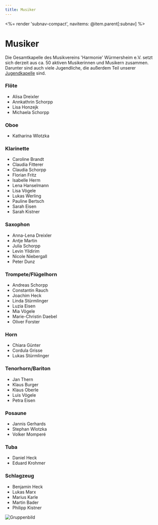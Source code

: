 ```yaml
---
title: Musiker
---
```


<%= render 'subnav-compact', navitems: @item.parent[:subnav] %>

# Musiker

Die Gesamtkapelle des Musikvereins 'Harmonie' Würmersheim e.V. setzt sich derzeit aus ca. 50 aktiven Musikerinnen und Musikern zusammen. Darunter sind auch viele Jugendliche, die außerdem Teil unserer [Jugendkapelle](/jugend/jugendkapelle/) sind.

<div class="pure-g">
<div class="pure-u-1-3" markdown="1">

### Flöte

 - Alisa Dreixler
 - Annkathrin Schorpp
 - Lisa Honzejk
 - Michaela Schorpp

### Oboe

 - Katharina Wlotzka

### Klarinette

 - Caroline Brandt
 - Claudia Fitterer
 - Claudia Schorpp
 - Florian Fritz
 - Isabelle Herm
 - Lena Hanselmann
 - Lisa Vögele
 - Lukas Werling
 - Pauline Bertsch
 - Sarah Eisen
 - Sarah Kistner

### Saxophon

 - Anna-Lena Dreixler
 - Antje Martin
 - Julia Schorpp
 - Levin Yildirim
 - Nicole Niebergall
 - Peter Dunz

### Trompete/Flügelhorn

 - Andreas Schorpp
 - Constantin Rauch
 - Joachim Heck
 - Linda Stürmlinger
 - Luzia Eisen
 - Mia Vögele
 - Marie-Christin Daebel
 - Oliver Forster

### Horn

 - Chiara Günter
 - Cordula Grisse
 - Lukas Stürmlinger

### Tenorhorn/Bariton

 - Jan Thern
 - Klaus Burger
 - Klaus Oberle
 - Luis Vögele
 - Petra Eisen

### Posaune

 - Jannis Gerhards
 - Stephan Wlotzka
 - Volker Momperé

### Tuba

 - Daniel Heck
 - Eduard Krohmer

### Schlagzeug

 - Benjamin Heck
 - Lukas Marx
 - Marius Karle
 - Martin Bader
 - Philipp Kistner

</div>
<div class="pure-u-2-3">
  <img class="pure-img" src="/images/gruppenbild_hundsbach_2015_sprung.jpg" alt="Gruppenbild">
</div>
</div>
